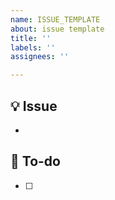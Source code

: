 ```yaml
---
name: ISSUE_TEMPLATE
about: issue template
title: ''
labels: ''
assignees: ''

---
```


## 💡 Issue
<!-- 이슈에 대해 간략하게 설명해 주세요 -->
- 

## 📝 To-do
<!-- 진행할 작업에 대해 적어주세요 -->
<!--
- [ ] 도메인 모델(Entity) 정의
- [ ] DTO(Record) 정의
- [ ] Repository 인터페이스 생성
- [ ] Service 클래스 작성
- [ ] Controller 클래스 작성
- [ ] 성공 응답 및 예외 처리
- [ ] Swagger 테스트
-->
- [ ]
